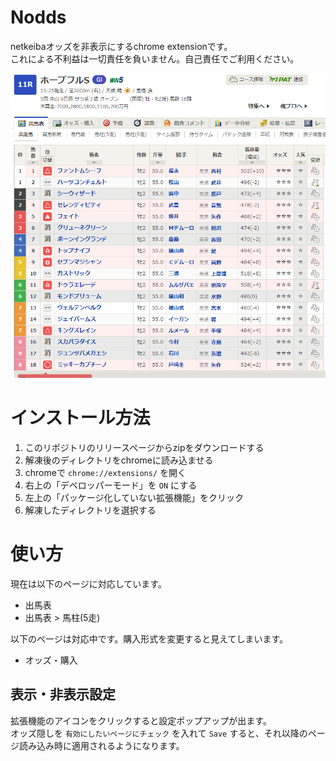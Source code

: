 # Nodds

netkeibaオッズを非表示にするchrome extensionです。  
これによる不利益は一切責任を負いません。自己責任でご利用ください。  

![サンプル画像](/assets/sample.png)

# インストール方法

1. このリポジトリのリリースページからzipをダウンロードする
1. 解凍後のディレクトリをchromeに読み込ませる
  1. chromeで `chrome://extensions/` を開く
  1. 右上の「デベロッパーモード」を `ON` にする
  1. 左上の「パッケージ化していない拡張機能」をクリック
  1. 解凍したディレクトリを選択する
  
# 使い方

現在は以下のページに対応しています。  

- 出馬表
- 出馬表 > 馬柱(5走)

以下のページは対応中です。購入形式を変更すると見えてしまいます。  

- オッズ・購入

## 表示・非表示設定

拡張機能のアイコンをクリックすると設定ポップアップが出ます。  
オッズ隠しを `有効にしたいページにチェック` を入れて `Save` すると、それ以降のページ読み込み時に適用されるようになります。  
